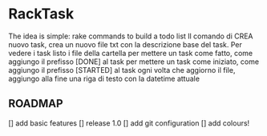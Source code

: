 
# RackTask
The idea is simple: rake commands to build a todo list
Il comando di CREA nuovo task, crea un nuovo file txt con la descrizione base del task.
Per vedere i task listo i file della cartella
per mettere un task come fatto, come aggiungo il prefisso [DONE] al task
per mettere un task come iniziato, come aggiungo il prefisso [STARTED] al task
ogni volta che aggiorno il file, aggiungo alla fine una riga di testo con la datetime attuale



## ROADMAP

[] add basic features
[] release 1.0 
[] add git configuration
[] add colours! 


<!-- 
# rake-notes

`rake notes` task for non-Rails' projects (heavily based on Rails' one ;)

## Installation

Add this line to your application's Gemfile:

    gem 'rake-notes'

And then execute:

    $ bundle

Or install it yourself as:

    $ gem install rake-notes

And add this line to your project's Rakefile:

    require 'rake/notes/rake_task'


## Acknowledgement

Special thanks to everyone that contributed to the original
[Rails' code](https://github.com/rails/rails/blob/master/railties/lib/rails/source_annotation_extractor.rb)


## Contributing

1. Fork it
2. Create your feature branch (`git checkout -b my-new-feature`)
3. Commit your changes (`git commit -am 'Add some feature'`)
4. Push to the branch (`git push origin my-new-feature`)
5. Create new Pull Request -->